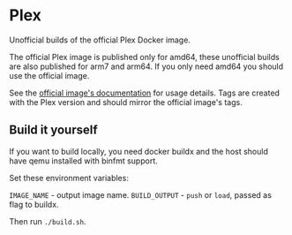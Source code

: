 # Plex

Unofficial builds of the official Plex Docker image.

The official Plex image is published only for amd64, these unofficial builds are also published for arm7 and arm64. If you only need amd64 you should use the official image.

See the [official image's documentation](https://hub.docker.com/r/plexinc/pms-docker) for usage details. Tags are created with the Plex version and should mirror the official image's tags.

## Build it yourself

If you want to build locally, you need docker buildx and the host should have qemu installed with binfmt support. 

Set these environment variables:

`IMAGE_NAME` - output image name.
`BUILD_OUTPUT` - `push` or `load`, passed as flag to buildx.

Then run `./build.sh`.
